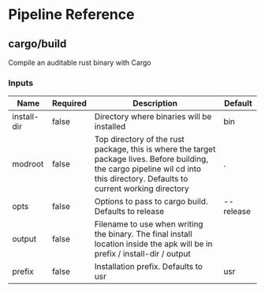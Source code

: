<!-- start:pipeline-reference-gen -->
# Pipeline Reference

## cargo/build

Compile an auditable rust binary with Cargo

### Inputs

| Name | Required | Description | Default |
| ---- | -------- | ----------- | ------- |
| install-dir | false | Directory where binaries will be installed  | bin |
| modroot | false | Top directory of the rust package, this is where the target package lives. Before building, the cargo pipeline wil cd into this directory. Defaults to current working directory  | . |
| opts | false | Options to pass to cargo build. Defaults to release  | --release |
| output | false | Filename to use when writing the binary. The final install location inside the apk will be in prefix / install-dir / output  |  |
| prefix | false | Installation prefix. Defaults to usr  | usr |


<!-- end:pipeline-reference-gen -->